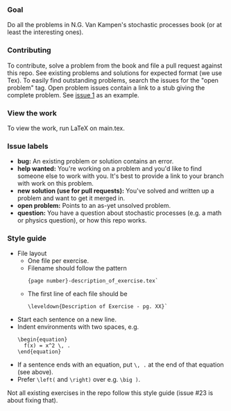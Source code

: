 ### Goal

Do all the problems in N.G. Van Kampen's stochastic processes book (or at least the interesting ones).

### Contributing

To contribute, solve a problem from the book and file a pull request against this repo.
See existing problems and solutions for expected format (we use Tex).
To easily find outstanding problems, search the issues for the "open problem" tag.
Open problem issues contain a link to a stub giving the complete problem.
See [issue 1](https://github.com/DanielSank/vankampen-stochastic/issues/1) as an example.

### View the work

To view the work, run LaTeX on main.tex.

### Issue labels

* **bug:** An existing problem or solution contains an error.
* **help wanted:** You're working on a problem and you'd like to find someone else to work with you. It's best to provide a link to your branch with work on this problem.
* **new solution (use for pull requests):** You've solved and written up a problem and want to get it merged in.
* **open problem:** Points to an as-yet unsolved problem.
* **question:** You have a question about stochastic processes (e.g. a math or physics question), or how this repo works.

### Style guide

* File layout
  * One file per exercise.
  * Filename should follow the pattern
    ```
    {page number}-description_of_exercise.tex`
    ```
  * The first line of each file should be
    ```
    \leveldown{Description of Exercise - pg. XX}`
    ```
* Start each sentence on a new line.
* Indent environments with two spaces, e.g.
    ```
    \begin{equation}
      f(x) = x^2 \, .
    \end{equation}
    ```
* If a sentence ends with an equation, put `\, .` at the end of that equation (see above).
* Prefer `\left(` and `\right)` over e.g. `\big )`.

Not all existing exercises in the repo follow this style guide (issue #23 is about fixing that).
